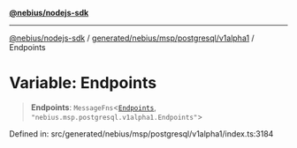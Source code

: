 [**@nebius/nodejs-sdk**](../../../../../../README.md)

***

[@nebius/nodejs-sdk](../../../../../../README.md) / [generated/nebius/msp/postgresql/v1alpha1](../README.md) / Endpoints

# Variable: Endpoints

> **Endpoints**: `MessageFns`\<[`Endpoints`](../interfaces/Endpoints.md), `"nebius.msp.postgresql.v1alpha1.Endpoints"`\>

Defined in: src/generated/nebius/msp/postgresql/v1alpha1/index.ts:3184
